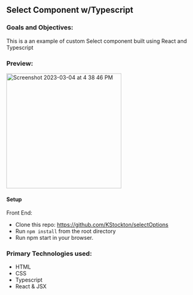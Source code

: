 ## Select Component w/Typescript

### Goals and Objectives:

This is a an example of custom Select component built using React and Typescript

### Preview:

<img width="300" alt="Screenshot 2023-03-04 at 4 38 46 PM" src="https://user-images.githubusercontent.com/34406483/222933612-bb41ce77-c40e-4b19-a14d-f7f4a76d6000.png">

#### Setup

Front End:

- Clone this repo: https://github.com/KStockton/selectOptions
- Run `npm install` from the root directory
- Run npm start in your browser.

### Primary Technologies used:

- HTML
- CSS
- Typescript
- React & JSX

